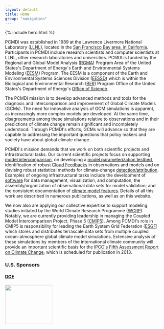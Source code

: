 ```yaml
---
layout: default
title: Home
group: "navigation"
---
```

{% include hero.html %}

PCMDI was established in 1989 at the Lawrence Livermore National Laboratory ([LLNL]), located in the [San Francisco Bay area, 
in California][sf]. Participants in PCMDI include research scientists and computer scientists at LLNL, other research laboratories and universities. PCMDI is 
funded by the Regional and Global Model Analysis ([RGMA](https://climatemodeling.science.energy.gov/program-area/regional-global-model-analysis)) Program Area of the United States's Department of Energy's Earth and Environmental Systems Modeling ([EESM](https://climatemodeling.science.energy.gov)) Program.  The EESM is a component of the Earth and Environmental Systems Sciences Division ([EESSD](https://science.osti.gov/ber/Research/eessd)) which is within the Biological and Environmental Research ([BER](https://www.energy.gov/science/ber/biological-and-environmental-research)) Program Office of the United States's Department of Energy's [Office of Science](https://www.energy.gov/science/office-science).  

The PCMDI mission is to develop advanced methods and tools for the diagnosis and intercomparison and improvement of Global Climate Models
(GCMs). The need for innovative analysis of GCM simulations is apparent, as increasingly
more complex models are developed. At the same time, disagreements among these simulations relative to observations and in their predictions of climate change remain 
significant and incompletely understood. Through PCMDI's efforts, GCMs will advance so that they are capable to addressing the important questions that policy makers and society have about global climate change.    

PCMDI's mission demands that we work on both scientific projects and infrastructural tasks. Our current scientific projects 
focus on supporting [model intercomparison][mi], on developing a [model parameterization testbed][mpt], identification of robust [Cloud 
Feedbacks][cf] in observations and models and on devising robust statistical methods for climate-change [detection/attribution][DandA]. 
Examples of ongoing infrastructural tasks include the development of [software][aims] for data management, visualization, and computation; 
the assembly/organization of observational data sets for model validation; and the consistent documentation of [climate model 
features][cmf]. Details of all this work are described in numerous publications, as well as on this website.    

We now also are applying our collective expertise to support modeling studies initiated by the World Climate Research Programme 
([WCRP]). Notably, we are currently providing leadership in managing the Coupled Model Intercomparison Project, Phase 5 ([CMIP5]). 
Among PCMDI's role in CMIP5 is responsibility for leading the Earth System Grid Federation ([ESGF]) which stores and distributes 
terrascale data sets from multiple coupled ocean-atmosphere global climate model simulations. Extensive analysis of these 
simulations by members of the international climate community will provide an important scientific basis for the [IPCC's Fifth 
Assessment Report on Climate Change][report], which is scheduled for publication in 2013.     

<div class="span12">
  <h3> U.S. Sponsors</h3>
  <div class="span12">
    <div class="row">
      <div class="span3">
        <a target="_blank" href="http://energy.gov">
          <h4 class="muted">DOE</h4>
          <img src="{{site.baseurl}}/Data/media/images/doe.svg" class="thumbnail" style="width:154px;height:128px;border:0px;">
        </a>
      </div>
    </div>
  </div>
</div>


[LLNL]: http://www.llnl.gov/
[sf]:   location.html
[RGCM]: https://science.energy.gov/ber/research/cesd/regional-and-global-modeling/
[ASR]:  http://asr.science.energy.gov/
[CESD]: https://science.energy.gov/ber/research/cesd/
[BER]:  https://science.energy.gov/ber/
[mi]:   mips/
[mpt]:  projects/capt/
[cf]:   {{site.baseurl}}/projects/cloud_feedbacks/index.html
[aims]: software/
[cmf]:  https://pcmdi.llnl.gov/projects/modeldoc/index.html
[WCRP]: http://www.wcrp-climate.org/
[CMIP5]: http://pcmdi.llnl.gov/mips/cmip5/index.html
[ESGF]: http://esgf.llnl.gov/
[report]: http://www.ipcc.ch/
[DandA]: research/DandA/
